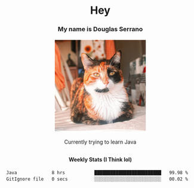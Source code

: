 <h1 align="center">Hey </h1>
<h3 align="center">My name is Douglas Serrano</h3>
<p align="center"><img src="cheeky.jpg" alt="My cat, Chiqui" width="250" height="250">
<p align="center">Currently trying to learn Java
<h2> </h2>
<h4 align="center">Weekly Stats (I Think lol)</h4>
<!--START_SECTION:waka-->

```txt
Java             8 hrs           █████████████████████████   99.98 %
GitIgnore file   0 secs          ░░░░░░░░░░░░░░░░░░░░░░░░░   00.02 %
```

<!--END_SECTION:waka-->
